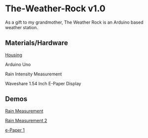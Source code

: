 # The-Weather-Rock v1.0
As a gift to my grandmother, The Weather Rock is an Arduino based weather station.

## Materials/Hardware
[Housing](https://www.amazon.com/gp/product/B07C97HXX8/ref=ppx_yo_dt_b_asin_title_o01_s00?ie=UTF8&psc=1)

Arduino Uno

Rain Intensity Measurement

Waveshare 1.54 Inch E-Paper Display


## Demos
[Rain Measurement](https://www.youtube.com/watch?v=nyFkCpdZvac)

[Rain Measurement 2](https://www.youtube.com/watch?v=YlIH1ti4Vy0)

[e-Paper 1](https://www.youtube.com/watch?v=OPaCF-XJhqc)
